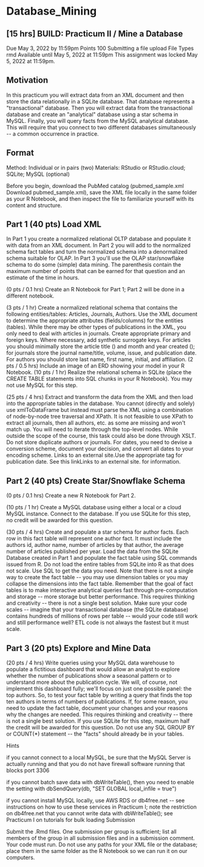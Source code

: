 # Database_Mining

## [15 hrs] BUILD: Practicum II / Mine a Database
Due May 3, 2022 by 11:59pm Points 100 Submitting a file upload File Types rmd Available until May 5, 2022 at 11:59pm
This assignment was locked May 5, 2022 at 11:59pm.

## Motivation
In this practicum you will extract data from an XML document and then store the data relationally in a SQLite database. That database represents a "transactional" database. Then you will extract data from the transactional database and create an "analytical" database using a star schema in MySQL. Finally, you will query facts from the MySQL analytical database. This will require that you connect to two different databases simultaneously -- a common occurrence in practice.

## Format
Method: Individual or in pairs (two)
Materials: RStudio or RStudio.cloud; SQLite; MySQL (optional)

Before you begin, download the PubMed catalog (pubmed_sample.xml Download pubmed_sample.xml), save the XML file locally in the same folder as your R Notebook, and then inspect the file to familiarize yourself with its content and structure. 

## Part 1 (40 pts) Load XML
In Part 1 you create a normalized relational OLTP database and populate it with data from an XML document. In Part 2 you will add to the normalized schema fact tables and turn the normalized schema into a denormalized schema suitable for OLAP. In Part 3 you'll use the OLAP star/snowflake schema to do some (simple) data mining. The parenthesis contain the maximum number of points that can be earned for that question and an estimate of the time in hours.

(0 pts / 0.1 hrs) Create an R Notebook for Part 1; Part 2 will be done in a different notebook.

(3 pts / 1 hr) Create a normalized relational schema that contains the following entities/tables: Articles, Journals, Authors. Use the XML document to determine the appropriate attributes (fields/columns) for the entities (tables). While there may be other types of publications in the XML, you only need to deal with articles in journals. Create appropriate primary and foreign keys. Where necessary, add synthetic surrogate keys. For articles you should minimally store the article title (<ArticleTitle>) and month and year created (<DateCreated>); for journals store the journal name/title, volume, issue, and publication date. For authors you should store last name, first name, initial, and affiliation.
(2 pts / 0.5 hrs) Include an image of an ERD showing your model in your R Notebook. 
(10 pts / 1 hr) Realize the relational schema in SQLite (place the CREATE TABLE statements into SQL chunks in your R Notebook). You may not use MySQL for this step.

(25 pts / 4 hrs) Extract and transform the data from the XML and then load into the appropriate tables in the database. You cannot (directly and solely) use xmlToDataFrame but instead must parse the XML using a combination of node-by-node tree traversal and XPath. It is not feasible to use XPath to extract all journals, then all authors, etc. as some are missing and won't match up. You will need to iterate through the top-level nodes. While outside the scope of the course, this task could also be done through XSLT. Do not store duplicate authors or journals. For dates, you need to devise a conversion scheme, document your decision, and convert all dates to your encoding scheme. Links to an external site.Use the appropriate tag for publication date. See this linkLinks to an external site. for information.


## Part 2 (40 pts) Create Star/Snowflake Schema

(0 pts / 0.1 hrs) Create a new R Notebook for Part 2.

(10 pts / 1 hr) Create a MySQL database using either a local or a cloud MySQL instance. Connect to the database. If you use SQLite for this step, no credit will be awarded for this question.

(30 pts / 4 hrs) Create and populate a star schema for author facts. Each row in this fact table will represent one author fact. It must include the authors id, author name, number of articles by that author, the average number of articles published per year. Load the data from the SQLite Database created in Part 1 and populate the fact table using SQL commands issued from R. Do not load the entire tables from SQLite into R as that does not scale. Use SQL to get the data you need. Note that there is not a single way to create the fact table -- you may use dimension tables or you may collapse the dimensions into the fact table. Remember that the goal of fact tables is to make interactive analytical queries fast through pre-computation and storage -- more storage but better performance. This requires thinking and creativity -- there is not a single best solution. Make sure your code scales -- imagine that your transactional database (the SQLite database) contains hundreds of millions of rows per table -- would your code still work and still performance well? ETL code is not always the fastest but it must scale.



## Part 3 (20 pts) Explore and Mine Data

(20 pts / 4 hrs) Write queries using your MySQL data warehouse to populate a fictitious dashboard that would allow an analyst to explore whether the number of publications show a seasonal pattern or to understand more about the publication cycle. We will, of course, not implement this dashboard fully; we'll focus on just one possible panel: the top authors. So, to test your fact table by writing a query that finds the top ten authors in terms of numbers of publications. If, for some reason, you need to update the fact table, document your changes and your reasons why the changes are needed. This requires thinking and creativity -- there is not a single best solution.  If you use SQLite for this step, maximum half the credit will be awarded for this question. Do not use any SQL GROUP BY or COUNT(*) statement -- the "facts" should already be in your tables.

Hints

if you cannot connect to a local MySQL, be sure that the MySQL Server is actually running and that you do not have firewall software running that blocks port 3306

if you cannot batch save data with dbWriteTable(), then you need to enable the setting with 
dbSendQuery(db, "SET GLOBAL local_infile = true")

if you cannot install MySQL locally, use AWS RDS or db4free.net -- see instructions on how to use these services in Practicum I; note the restriction on db4free.net that you cannot write data with dbWriteTable(); see Practicum I on tutorials for bulk loading
Submission

Submit the .Rmd files. One submission per group is sufficient; list all members of the group in all submission files and in a submission comment. Your code must run. Do not use any paths for your XML file or the database; place them in the same folder as the R Notebook so we can run it on our computers.
